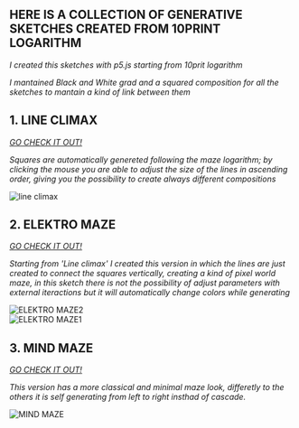 ## HERE IS A COLLECTION OF GENERATIVE SKETCHES CREATED FROM 10PRINT LOGARITHM

_I created this sketches with p5.js starting from 10prit logarithm_

_I mantained Black and White grad and a squared composition for all the sketches to mantain a kind of link between them_

## 1. LINE CLIMAX

[_GO CHECK IT OUT!_](https://editor.p5js.org/MaxMax/full/N3nxasS3H)

_Squares are automatically genereted following the maze logarithm; by clicking the mouse you are able to adjust the size of the lines in ascending order, giving you the possibility to create always different compositions_

![line climax](https://user-images.githubusercontent.com/101175806/175779358-06c9dddc-7f38-4522-a820-774524cc7c5d.PNG)






## 2. ELEKTRO MAZE

[_GO CHECK IT OUT!_ ](https://editor.p5js.org/MaxMax/full/32hhagk-w)


_Starting from 'Line climax' I created this version in which the lines are just created to connect the squares vertically, creating a kind of pixel world maze, in this sketch there is not the possibility of adjust parameters with external iteractions but it will automatically change colors while generating_

![ELEKTRO MAZE2](https://user-images.githubusercontent.com/101175806/175778973-9488e2d8-cf7c-444c-8157-451ba5a04181.PNG)  
![ELEKTRO MAZE1](https://user-images.githubusercontent.com/101175806/175779004-a1ddc375-23f4-437a-b90c-2232e916195d.PNG)




## 3. MIND MAZE

[_GO CHECK IT OUT!_](https://editor.p5js.org/MaxMax/full/wQgwV6MlT)

_This version has a more classical and minimal maze look, differetly to the others it is self generating from left to right insthad of cascade._

![MIND MAZE](https://user-images.githubusercontent.com/101175806/175779740-4609ee43-7e39-446a-a1d2-fa475cb93516.PNG)




